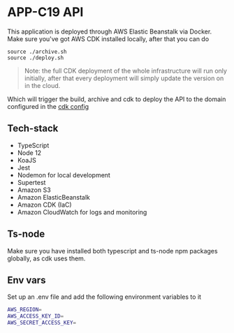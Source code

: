 # APP-C19 API

This application is deployed through AWS Elastic Beanstalk via Docker.
Make sure you've got AWS CDK installed locally, after that you can do

```
source ./archive.sh
source ./deploy.sh
```

> Note: the full CDK deployment of the whole infrastructure will run only initially, after that every deployment will simply update the version on in the cloud.

Which will trigger the build, archive and cdk to deploy the API to the domain configured in the [cdk config](./cdk/cdk.json)

## Tech-stack

- TypeScript
- Node 12
- KoaJS
- Jest
- Nodemon for local development
- Supertest
- Amazon S3
- Amazon ElasticBeanstalk
- Amazon CDK (IaC)
- Amazon CloudWatch for logs and monitoring

## Ts-node

Make sure you have installed both typescript and ts-node npm packages globally, as cdk uses them.

## Env vars

Set up an .env file and add the following environment variables to it

```bash
AWS_REGION=
AWS_ACCESS_KEY_ID=
AWS_SECRET_ACCESS_KEY=
```

